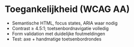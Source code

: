 # Toegankelijkheid (WCAG AA)

- Semantische HTML, focus states, ARIA waar nodig
- Contrast ≥ 4.5:1; toetsenbordnavigatie volledig
- Form validation met duidelijke foutmeldingen
- Test: axe + handmatige toetsenbordrondes
